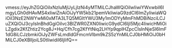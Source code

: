 vmess://eyJhZGQiOiIxNzIuMjUyLjIzNi4yMTMiLCJhaWQiOiIwIiwiYWxwbiI6ImgyLGh0dHAvMS4xIiwiZnAiOiJyYW5kb21pemVkIiwiaG9zdCI6ImZyIiwiaWQiOiI3NzE2NWYwMi0xMTA3LTQ5MGItYWU3My1mODYyMmFhMDBiNzciLCJuZXQiOiJ3cyIsInBhdGgiOiIvc3BlZWR0ZXN0IiwicG9ydCI6IjI5Mjc4IiwicHMiOiLZgdix2KfZhtiz2Ycg8J+Hq/Cfh7cg2KfYtNiq2LHYp9qpIHZpcCIsInNjeSI6ImF1dG8iLCJzbmkiOiJyZWFsLmdldGFmcmVlbm9kZS5zYnMiLCJ0bHMiOiJ0bHMiLCJ0eXBlIjoiLS0tIiwidiI6IjIifQ==
